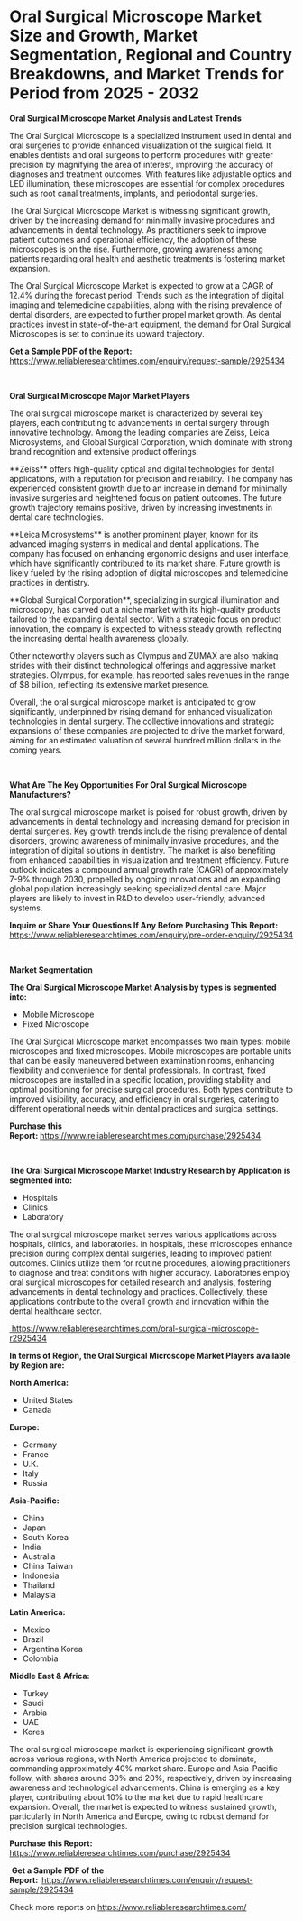 <p><h1>Oral Surgical Microscope Market Size and Growth, Market Segmentation, Regional and Country Breakdowns, and Market Trends for Period from 2025 -  2032</h1></p><p><strong>Oral Surgical Microscope Market Analysis and Latest Trends</strong></p>
<p><p>The Oral Surgical Microscope is a specialized instrument used in dental and oral surgeries to provide enhanced visualization of the surgical field. It enables dentists and oral surgeons to perform procedures with greater precision by magnifying the area of interest, improving the accuracy of diagnoses and treatment outcomes. With features like adjustable optics and LED illumination, these microscopes are essential for complex procedures such as root canal treatments, implants, and periodontal surgeries.</p><p>The Oral Surgical Microscope Market is witnessing significant growth, driven by the increasing demand for minimally invasive procedures and advancements in dental technology. As practitioners seek to improve patient outcomes and operational efficiency, the adoption of these microscopes is on the rise. Furthermore, growing awareness among patients regarding oral health and aesthetic treatments is fostering market expansion.</p><p>The Oral Surgical Microscope Market is expected to grow at a CAGR of 12.4% during the forecast period. Trends such as the integration of digital imaging and telemedicine capabilities, along with the rising prevalence of dental disorders, are expected to further propel market growth. As dental practices invest in state-of-the-art equipment, the demand for Oral Surgical Microscopes is set to continue its upward trajectory.</p></p>
<p><strong>Get a Sample PDF of the Report:&nbsp;</strong> <a href="https://www.reliableresearchtimes.com/enquiry/request-sample/2925434?utm_campaign=2643&utm_medium=2&utm_source=Github&utm_content=ia&utm_term=12032025&utm_id=oral-surgical-microscope">https://www.reliableresearchtimes.com/enquiry/request-sample/2925434</a></p>
<p>&nbsp;</p>
<p><strong>Oral Surgical Microscope Major Market Players</strong></p>
<p><p>The oral surgical microscope market is characterized by several key players, each contributing to advancements in dental surgery through innovative technology. Among the leading companies are Zeiss, Leica Microsystems, and Global Surgical Corporation, which dominate with strong brand recognition and extensive product offerings.</p><p>**Zeiss** offers high-quality optical and digital technologies for dental applications, with a reputation for precision and reliability. The company has experienced consistent growth due to an increase in demand for minimally invasive surgeries and heightened focus on patient outcomes. The future growth trajectory remains positive, driven by increasing investments in dental care technologies.</p><p>**Leica Microsystems** is another prominent player, known for its advanced imaging systems in medical and dental applications. The company has focused on enhancing ergonomic designs and user interface, which have significantly contributed to its market share. Future growth is likely fueled by the rising adoption of digital microscopes and telemedicine practices in dentistry.</p><p>**Global Surgical Corporation**, specializing in surgical illumination and microscopy, has carved out a niche market with its high-quality products tailored to the expanding dental sector. With a strategic focus on product innovation, the company is expected to witness steady growth, reflecting the increasing dental health awareness globally.</p><p>Other noteworthy players such as Olympus and ZUMAX are also making strides with their distinct technological offerings and aggressive market strategies. Olympus, for example, has reported sales revenues in the range of $8 billion, reflecting its extensive market presence.</p><p>Overall, the oral surgical microscope market is anticipated to grow significantly, underpinned by rising demand for enhanced visualization technologies in dental surgery. The collective innovations and strategic expansions of these companies are projected to drive the market forward, aiming for an estimated valuation of several hundred million dollars in the coming years.</p></p>
<p>&nbsp;</p>
<p><strong>What Are The Key Opportunities For Oral Surgical Microscope Manufacturers?</strong></p>
<p><p>The oral surgical microscope market is poised for robust growth, driven by advancements in dental technology and increasing demand for precision in dental surgeries. Key growth trends include the rising prevalence of dental disorders, growing awareness of minimally invasive procedures, and the integration of digital solutions in dentistry. The market is also benefiting from enhanced capabilities in visualization and treatment efficiency. Future outlook indicates a compound annual growth rate (CAGR) of approximately 7-9% through 2030, propelled by ongoing innovations and an expanding global population increasingly seeking specialized dental care. Major players are likely to invest in R&D to develop user-friendly, advanced systems.</p></p>
<p><strong>Inquire or Share Your Questions If Any Before Purchasing This Report:</strong> <a href="https://www.reliableresearchtimes.com/enquiry/pre-order-enquiry/2925434?utm_campaign=2643&utm_medium=2&utm_source=Github&utm_content=ia&utm_term=12032025&utm_id=oral-surgical-microscope">https://www.reliableresearchtimes.com/enquiry/pre-order-enquiry/2925434</a></p>
<p>&nbsp;</p>
<p><strong>Market Segmentation</strong></p>
<p><strong>The Oral Surgical Microscope Market Analysis by types is segmented into:</strong></p>
<p><ul><li>Mobile Microscope</li><li>Fixed Microscope</li></ul></p>
<p><p>The Oral Surgical Microscope market encompasses two main types: mobile microscopes and fixed microscopes. Mobile microscopes are portable units that can be easily maneuvered between examination rooms, enhancing flexibility and convenience for dental professionals. In contrast, fixed microscopes are installed in a specific location, providing stability and optimal positioning for precise surgical procedures. Both types contribute to improved visibility, accuracy, and efficiency in oral surgeries, catering to different operational needs within dental practices and surgical settings.</p></p>
<p><strong>Purchase this Report:&nbsp;</strong><a href="https://www.reliableresearchtimes.com/purchase/2925434?utm_campaign=2643&utm_medium=2&utm_source=Github&utm_content=ia&utm_term=12032025&utm_id=oral-surgical-microscope">https://www.reliableresearchtimes.com/purchase/2925434</a></p>
<p>&nbsp;</p>
<p><strong>The Oral Surgical Microscope Market Industry Research by Application is segmented into:</strong></p>
<p><ul><li>Hospitals</li><li>Clinics</li><li>Laboratory</li></ul></p>
<p><p>The oral surgical microscope market serves various applications across hospitals, clinics, and laboratories. In hospitals, these microscopes enhance precision during complex dental surgeries, leading to improved patient outcomes. Clinics utilize them for routine procedures, allowing practitioners to diagnose and treat conditions with higher accuracy. Laboratories employ oral surgical microscopes for detailed research and analysis, fostering advancements in dental technology and practices. Collectively, these applications contribute to the overall growth and innovation within the dental healthcare sector.</p></p>
<p><a href="https://www.reliableresearchtimes.com/oral-surgical-microscope-r2925434?utm_campaign=2643&utm_medium=2&utm_source=Github&utm_content=ia&utm_term=12032025&utm_id=oral-surgical-microscope">&nbsp;https://www.reliableresearchtimes.com/oral-surgical-microscope-r2925434</a></p>
<p><strong>In terms of Region, the Oral Surgical Microscope Market Players available by Region are:</strong></p>
<p>
    <p> <strong> North America: </strong>
        <ul>
            <li>United States</li>
            <li>Canada</li>
        </ul>
        </p> 
    <p> <strong> Europe: </strong>
        <ul>
            <li>Germany</li>
            <li>France</li>
            <li>U.K.</li>
            <li>Italy</li>
            <li>Russia</li>
        </ul>
        </p> 
    <p> <strong> Asia-Pacific: </strong>
        <ul>
            <li>China</li>
            <li>Japan</li>
            <li>South Korea</li>
            <li>India</li>
            <li>Australia</li>
            <li>China Taiwan</li>
            <li>Indonesia</li>
            <li>Thailand</li>
            <li>Malaysia</li>
        </ul>
        </p> 
    <p> <strong> Latin America: </strong>
        <ul>
            <li>Mexico</li>
            <li>Brazil</li>
            <li>Argentina Korea</li>
            <li>Colombia</li>
        </ul>
        </p> 
    <p> <strong> Middle East & Africa: </strong>
        <ul>
            <li>Turkey</li>
            <li>Saudi</li>
            <li>Arabia</li>
            <li>UAE</li>
            <li>Korea</li>
        </ul>
    </p>
    </p>
<p><p>The oral surgical microscope market is experiencing significant growth across various regions, with North America projected to dominate, commanding approximately 40% market share. Europe and Asia-Pacific follow, with shares around 30% and 20%, respectively, driven by increasing awareness and technological advancements. China is emerging as a key player, contributing about 10% to the market due to rapid healthcare expansion. Overall, the market is expected to witness sustained growth, particularly in North America and Europe, owing to robust demand for precision surgical technologies.</p></p>
<p><strong>Purchase this Report: </strong><a href="https://www.reliableresearchtimes.com/purchase/2925434?utm_campaign=2643&utm_medium=2&utm_source=Github&utm_content=ia&utm_term=12032025&utm_id=oral-surgical-microscope">https://www.reliableresearchtimes.com/purchase/2925434</a></p>
<p>&nbsp;<strong>Get a Sample PDF of the Report:&nbsp;&nbsp;</strong><a href="https://www.reliableresearchtimes.com/enquiry/request-sample/2925434?utm_campaign=2643&utm_medium=2&utm_source=Github&utm_content=ia&utm_term=12032025&utm_id=oral-surgical-microscope">https://www.reliableresearchtimes.com/enquiry/request-sample/2925434</a></p>
<p><strong></strong></p>
<p>Check more reports on <a href="https://www.reliableresearchtimes.com/?utm_campaign=2643&utm_medium=2&utm_source=Github&utm_content=ia&utm_term=12032025&utm_id=oral-surgical-microscope">https://www.reliableresearchtimes.com/</a></p>
